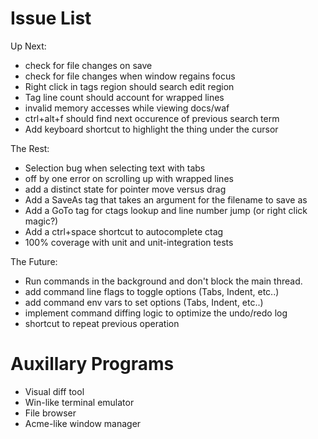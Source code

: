 # Issue List

Up Next:

* check for file changes on save
* check for file changes when window regains focus
* Right click in tags region should search edit region
* Tag line count should account for wrapped lines
* invalid memory accesses while viewing docs/waf
* ctrl+alt+f should find next occurence of previous search term
* Add keyboard shortcut to highlight the thing under the cursor

The Rest:

* Selection bug when selecting text with tabs
* off by one error on scrolling up with wrapped lines
* add a distinct state for pointer move versus drag
* Add a SaveAs tag that takes an argument for the filename to save as
* Add a GoTo tag for ctags lookup and line number jump (or right click magic?)
* Add a ctrl+space shortcut to autocomplete ctag
* 100% coverage with unit and unit-integration tests

The Future:

* Run commands in the background and don't block the main thread.
* add command line flags to toggle options (Tabs, Indent, etc..)
* add command env vars to set options (Tabs, Indent, etc..)
* implement command diffing logic to optimize the undo/redo log
* shortcut to repeat previous operation

# Auxillary Programs

* Visual diff tool
* Win-like terminal emulator
* File browser
* Acme-like window manager

